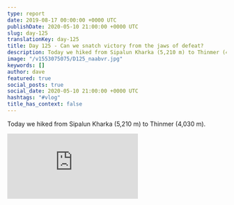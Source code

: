 ```yaml
---
type: report
date: 2019-08-17 00:00:00 +0000 UTC
publishDate: 2020-05-10 21:00:00 +0000 UTC
slug: day-125
translationKey: day-125
title: Day 125 - Can we snatch victory from the jaws of defeat?
description: Today we hiked from Sipalun Kharka (5,210 m) to Thinmer (4,030 m).
image: "/v1553075075/D125_naabvr.jpg"
keywords: []
author: dave
featured: true
social_posts: true
social_date: 2020-05-10 21:00:00 +0000 UTC
hashtags: "#vlog"
title_has_context: false
---
```


Today we hiked from Sipalun Kharka (5,210 m) to Thinmer (4,030 m).

<iframe src="https://www.youtube.com/embed/hPrVUAGBsc4" frameborder="0" allow="accelerometer; autoplay; encrypted-media; gyroscope; picture-in-picture" allowfullscreen></iframe>

